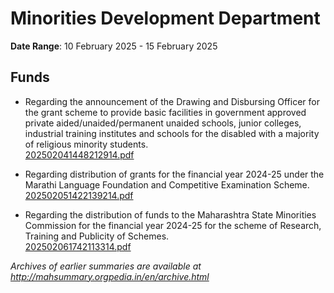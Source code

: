 # Minorities Development Department

**Date Range**: 10 February 2025 - 15 February 2025


## Funds
- Regarding the announcement of the Drawing and Disbursing Officer for the grant scheme to provide basic facilities in government approved private aided/unaided/permanent unaided schools, junior colleges, industrial training institutes and schools for the disabled with a majority of religious minority students.\
  [202502041448212914.pdf](https://gr.maharashtra.gov.in/Site/Upload/Government%20Resolutions/English/202502041448212914.pdf)

- Regarding distribution of grants for the financial year 2024-25 under the Marathi Language Foundation and Competitive Examination Scheme.\
  [202502051422139214.pdf](https://gr.maharashtra.gov.in/Site/Upload/Government%20Resolutions/English/202502051422139214.pdf)

- Regarding the distribution of funds to the Maharashtra State Minorities Commission for the financial year 2024-25 for the scheme of Research, Training and Publicity of Schemes.\
  [202502061742113314.pdf](https://gr.maharashtra.gov.in/Site/Upload/Government%20Resolutions/English/202502061742113314.pdf)


*Archives of earlier summaries are available at http://mahsummary.orgpedia.in/en/archive.html*